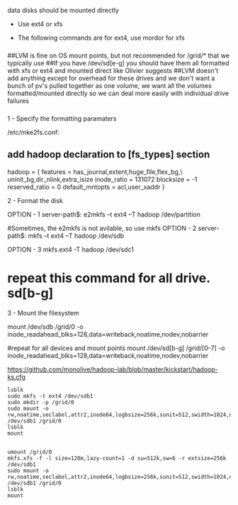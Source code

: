 data disks should be mounted directly 

- Use ext4 or xfs 

- The following commands are for ext4, use mordor for xfs

###
##LVM is fine on OS mount points, but not recommended for /grid/* that we typically use
##If you have /dev/sd[e-g] you should have them all formatted with xfs or ext4 and mounted direct like Olivier suggests
##LVM doesn't add anything except for overhead for these drives and we don't want a bunch of pv's pulled together as one volume, we want all the volumes formatted/mounted directly so we can deal more easily with individual drive failures
###


1 - Specify the formatting paramaters 

/etc/mke2fs.conf:
## add hadoop declaration to [fs_types] section
hadoop = {
  features = has_journal,extent,huge_file,flex_bg,\	
             uninit_bg,dir_nlink,extra_isize
  inode_ratio = 131072
  blocksize = -1
  reserved_ratio = 0
  default_mntopts = acl,user_xaddr
}


2 - Format the disk 

OPTION - 1 
server-path$: e2mkfs –t ext4 –T hadoop /dev/partition

#Sometimes, the e2mkfs is not avilable, so use mkfs
OPTION - 2 
server-path$: mkfs –t ext4 –T hadoop /dev/sdb

OPTION - 3 
mkfs.ext4 -T hadoop /dev/sdc1



# repeat this command for all drive. sd[b-g]



3 - Mount the filesystem 

mount /dev/sdb /grid/0 -o inode_readahead_blks=128,data=writeback,noatime,nodev,nobarrier

#repeat for all devices and mount points 
mount /dev/sd[b-g] /grid/[0-7] -o inode_readahead_blks=128,data=writeback,noatime,nodev,nobarrier



https://github.com/monolive/hadoop-lab/blob/master/kickstart/hadoop-ks.cfg





```
lsblk
sudo mkfs -t ext4 /dev/sdb1
sudo mkdir -p /grid/0
sudo mount -o rw,noatime,seclabel,attr2,inode64,logbsize=256k,sunit=512,swidth=1024,noquota,allocsize=128k,nobarrier,nodev /dev/sdb1 /grid/0
lsblk
mount


umount /grid/0
mkfs.xfs -f -l size=128m,lazy-count=1 -d su=512k,sw=6 -r extsize=256k /dev/sdb1
sudo mount -o rw,noatime,seclabel,attr2,inode64,logbsize=256k,sunit=512,swidth=1024,noquota,allocsize=128k,nobarrier,nodev /dev/sdb1 /grid/0
lsblk
mount


```
